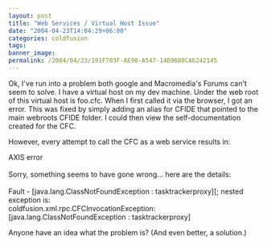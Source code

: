 ```yaml
---
layout: post
title: "Web Services / Virtual Host Issue"
date: "2004-04-23T14:04:29+06:00"
categories: coldfusion 
tags: 
banner_image: 
permalink: /2004/04/23/191F703F-AE90-A547-14D96B0CA6242145
---
```


Ok, I've run into a problem both google and Macromedia's Forums can't seem to solve. I have a virtual host on my dev machine. Under the web root of this virtual host is foo.cfc. When I first called it via the browser, I got an error. This was fixed by simply adding an alias for CFIDE that pointed to the main webroots CFIDE folder. I could then view the self-documentation created for the CFC.

However, every attempt to call the CFC as a web service results in:

<div class="code">AXIS error<br>
<br>
Sorry, something seems to have gone wrong... here are the details:<br>
<br>
Fault - [java.lang.ClassNotFoundException : tasktrackerproxy][; nested exception is:<br>
coldfusion.xml.rpc.CFCInvocationException: [java.lang.ClassNotFoundException : tasktrackerproxy]</div>

Anyone have an idea what the problem is? (And even better, a solution.)